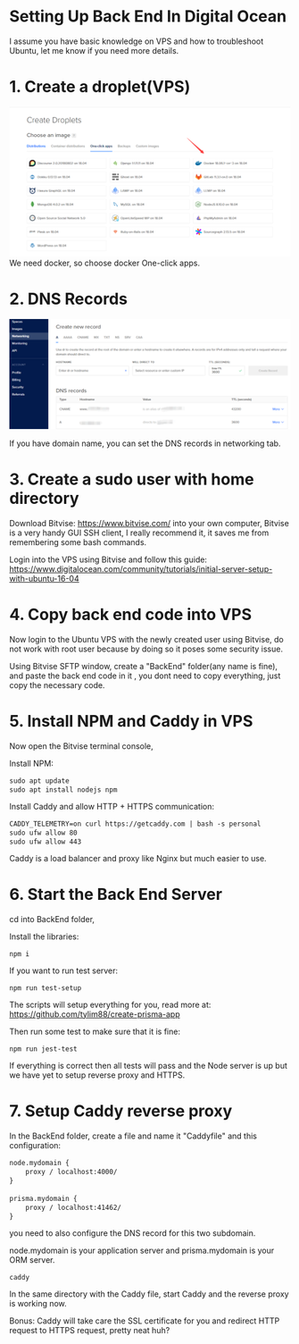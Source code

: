 # Setting Up Back End In Digital Ocean

I assume you have basic knowledge on VPS and how to troubleshoot Ubuntu, let me know if you need more details.

# 1. Create a droplet(VPS)

![](./img/CreateDockerApp.png)
We need docker, so choose docker One-click apps.

# 2. DNS Records

![](./img/DNS.png)

If you have domain name, you can set the DNS records in networking tab.

# 3. Create a sudo user with home directory

Download Bitvise: https://www.bitvise.com/ into your own computer, Bitvise is a very handy GUI SSH client, I really recommend it, it saves me from remembering some bash commands.

Login into the VPS using Bitvise and follow this guide:
https://www.digitalocean.com/community/tutorials/initial-server-setup-with-ubuntu-16-04

# 4. Copy back end code into VPS

Now login to the Ubuntu VPS with the newly created user using Bitvise, do not work with root user because by doing so it poses some security issue.

Using Bitvise SFTP window, create a "BackEnd" folder(any name is fine), and paste the back end code in it , you dont need to copy everything, just copy the necessary code.

# 5. Install NPM and Caddy in VPS

Now open the Bitvise terminal console,

Install NPM:

```
sudo apt update
sudo apt install nodejs npm
```

Install Caddy and allow HTTP + HTTPS communication:

```
CADDY_TELEMETRY=on curl https://getcaddy.com | bash -s personal
sudo ufw allow 80
sudo ufw allow 443

```

Caddy is a load balancer and proxy like Nginx but much easier to use.

# 6. Start the Back End Server

cd into BackEnd folder,

Install the libraries:

```
npm i
```

If you want to run test server:

```
npm run test-setup
```

The scripts will setup everything for you, read more at: https://github.com/tylim88/create-prisma-app

Then run some test to make sure that it is fine:

```
npm run jest-test
```

If everything is correct then all tests will pass and the Node server is up but we have yet to setup reverse proxy and HTTPS.

# 7. Setup Caddy reverse proxy

In the BackEnd folder, create a file and name it "Caddyfile" and this configuration:

```
node.mydomain {
    proxy / localhost:4000/
}

prisma.mydomain {
    proxy / localhost:41462/
}
```

you need to also configure the DNS record for this two subdomain.

node.mydomain is your application server and prisma.mydomain is your ORM server.

```
caddy
```

In the same directory with the Caddy file, start Caddy and the reverse proxy is working now.

Bonus: Caddy will take care the SSL certificate for you and redirect HTTP request to HTTPS request, pretty neat huh?
